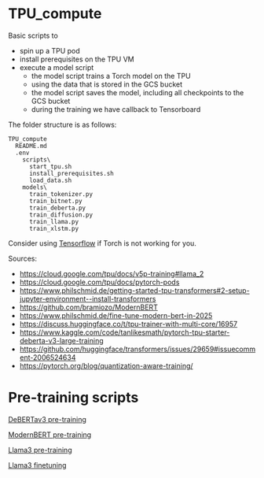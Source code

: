# TPU_compute

Basic scripts to
* spin up a TPU pod
* install prerequisites on the TPU VM
* execute a model script
  * the model script trains a Torch model on the TPU
  * using the data that is stored in the GCS bucket
  * the model script saves the model, including all checkpoints to the GCS bucket
  * during the training we have callback to Tensorboard

The folder structure is as follows:
```
TPU_compute
  README.md
  .env
    scripts\
      start_tpu.sh
      install_prerequisites.sh
      load_data.sh
    models\
      train_tokenizer.py
      train_bitnet.py
      train_deberta.py
      train_diffusion.py
      train_llama.py
      train_xlstm.py
```

Consider using [Tensorflow](https://huggingface.co/blog/tf_tpu) if Torch is not working for you.

Sources:
* https://cloud.google.com/tpu/docs/v5p-training#llama_2
* https://cloud.google.com/tpu/docs/pytorch-pods
* https://www.philschmid.de/getting-started-tpu-transformers#2-setup-jupyter-environment--install-transformers
* https://github.com/bramiozo/ModernBERT
* https://www.philschmid.de/fine-tune-modern-bert-in-2025
* https://discuss.huggingface.co/t/tpu-trainer-with-multi-core/16957
* https://www.kaggle.com/code/tanlikesmath/pytorch-tpu-starter-deberta-v3-large-training
* https://github.com/huggingface/transformers/issues/29659#issuecomment-2006524634
* https://pytorch.org/blog/quantization-aware-training/

# Pre-training scripts

[DeBERTav3 pre-training](https://github.com/microsoft/DeBERTa/tree/master/experiments/language_model)

[ModernBERT pre-training](https://github.com/AnswerDotAI/ModernBERT/tree/main)

[Llama3 pre-training](https://github.com/vvr-rao/Training-a-Mini-114M-Parameter-Llama-3-like-Model-from-Scratch/blob/main/model%20and%20training%20code/train.py)

[Llama3 finetuning](https://huggingface.co/blog/nroggendorff/train-with-llama-architecture)
